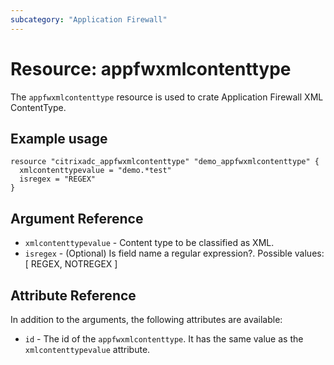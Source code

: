 ```yaml
---
subcategory: "Application Firewall"
---
```


# Resource: appfwxmlcontenttype

The `appfwxmlcontenttype` resource is used to crate Application Firewall XML ContentType.

## Example usage

``` hcl
resource "citrixadc_appfwxmlcontenttype" "demo_appfwxmlcontenttype" {
  xmlcontenttypevalue = "demo.*test"
  isregex = "REGEX"
}
```

## Argument Reference

* `xmlcontenttypevalue` - Content type to be classified as XML.
* `isregex` - (Optional) Is field name a regular expression?. Possible values: [ REGEX, NOTREGEX ]

## Attribute Reference

In addition to the arguments, the following attributes are available:

* `id` - The id of the `appfwxmlcontenttype`. It has the same value as the `xmlcontenttypevalue` attribute.
